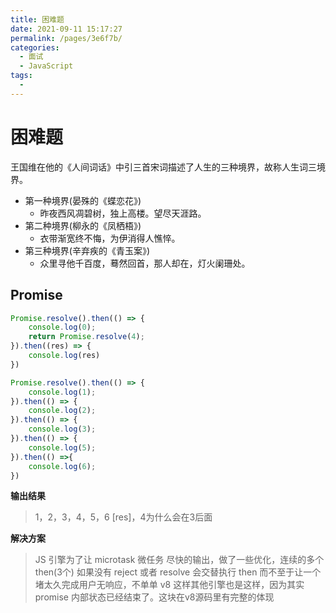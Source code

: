```yaml
---
title: 困难题
date: 2021-09-11 15:17:27
permalink: /pages/3e6f7b/
categories:
  - 面试
  - JavaScript
tags:
  - 
---
```


# 困难题

王国维在他的《人间词话》中引三首宋词描述了人生的三种境界，故称人生词三境界。
- 第一种境界(晏殊的《蝶恋花》)
  - 昨夜西风凋碧树，独上高楼。望尽天涯路。
- 第二种境界(柳永的《凤栖梧》)
  - 衣带渐宽终不悔，为伊消得人憔悴。
- 第三种境界(辛弃疾的《青玉案》)
  - 众里寻他千百度，蓦然回首，那人却在，灯火阑珊处。

<!-- more -->

## Promise

```js
Promise.resolve().then(() => {
    console.log(0);
    return Promise.resolve(4);
}).then((res) => {
    console.log(res)
})

Promise.resolve().then(() => {
    console.log(1);
}).then(() => {
    console.log(2);
}).then(() => {
    console.log(3);
}).then(() => {
    console.log(5);
}).then(() =>{
    console.log(6);
})
```

**输出结果**

> 1，2，3，4，5，6 [res]，4为什么会在3后面

**解决方案**

> JS 引擎为了让 microtask 微任务 尽快的输出，做了一些优化，连续的多个 then(3个) 如果没有 reject 或者 resolve 会交替执行 then 而不至于让一个堵太久完成用户无响应，不单单 v8 这样其他引擎也是这样，因为其实 promise 内部状态已经结束了。这块在v8源码里有完整的体现